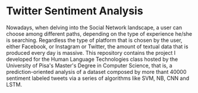 # Twitter Sentiment Analysis

Nowadays, when delving into the Social Network landscape, a user can choose among different paths, depending on the type of experience he/she is searching. Regardless the type of platform that is chosen by the user, either Facebook, or Instagram or Twitter, the amount of textual data that is produced every day is massive. This repository contains the project I developed for the 
Human Language Technologies class hosted by the University of Pisa's Master's 
Degree in Computer Science, that is, a prediction-oriented analysis of a 
dataset composed by more thant 40000 sentiment labeled tweets via a series of 
algorithms like SVM, NB, CNN and LSTM.
